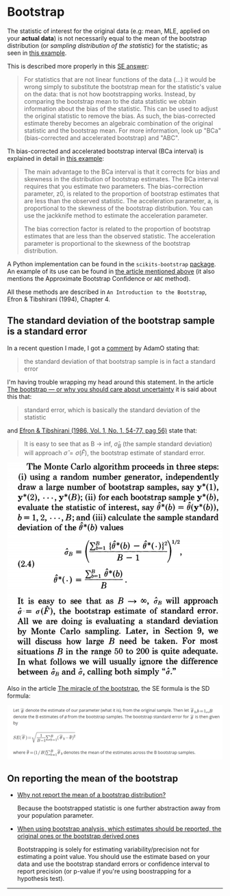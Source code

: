 # Bootstrap

The statistic of interest for the original data (e.g: mean, MLE, applied on your **actual data**) is not necessarily equal to the mean of the bootstrap distribution (or *sampling distribution of the statistic*) for the statistic; as seen in [this example][1].

This is described more properly in this [SE answer][2]:

> For statistics that are not linear functions of the data (...) it would be wrong simply to substitute the bootstrap mean for the statistic's value on the data: that is not how bootstrapping works. Instead, by comparing the bootstrap mean to the data statistic we obtain information about the bias of the statistic. This can be used to adjust the original statistic to remove the bias. As such, the bias-corrected estimate thereby becomes an algebraic combination of the original statistic and the bootstrap mean. For more information, look up "BCa" (bias-corrected and accelerated bootstrap) and "ABC".

Th bias-corrected and accelerated bootstrap interval (BCa interval) is explained in detail in [this example][3]:

> The main advantage to the BCa interval is that it corrects for bias and skewness in the distribution of bootstrap estimates. The BCa interval requires that you estimate two parameters. The bias-correction parameter, z0, is related to the proportion of bootstrap estimates that are less than the observed statistic. The acceleration parameter, a, is proportional to the skewness of the bootstrap distribution. You can use the jackknife method to estimate the acceleration parameter.
>
> The bias correction factor is related to the proportion of bootstrap estimates that are less than the observed statistic. The acceleration parameter is proportional to the skewness of the bootstrap distribution.

A Python implementation can be found in the `scikits-bootstrap` [package][4]. An example of its use can be found in [the article mentioned above][3] (it also mentions the Approximate Bootstrap Confidence or `ABC` method).

All these methods are described in `An Introduction to the Bootstrap`, Efron & Tibshirani (1994), Chapter 4.


## The standard deviation of the bootstrap sample is a standard error

In a recent question I made, I got a [comment][5] by AdamO stating that:

> the standard deviation of that bootstrap sample is in fact a standard error

I'm having trouble wrapping my head around this statement. In the article [The bootstrap — or why you should care about uncertainty][6] it is said about this that:

> standard error, which is basically the standard deviation of the statistic

and [Efron & Tibshirani (1986, Vol. 1, No. 1, 54-77, pag 56)][7] state that:

> It is easy to see that as B -> inf, $\hat{\sigma}_B$ (the sample standard
deviation) will approach $\hat{\sigma}=\sigma(\hat{F})$, the bootstrap estimate
of standard error.

![](figs/ef_1986.png)

Also in the article [The miracle of the bootstrap][8], the SE formula is the SD formula:

![](figs/Bartlett_2013.png)


## On reporting the mean of the bootstrap

* [Why not report the mean of a bootstrap distribution?][9]

    Because the bootstrapped statistic is one further abstraction away from your population parameter.

* [When using bootstrap analysis, which estimates should be reported, the original ones or the bootstrap derived ones][10]

    Bootstrapping is solely for estimating variability/precision not for estimating a point value. You should use the estimate based on your data and use the bootstrap standard errors or confidence interval to report precision (or p-value if you're using boostrapping for a hypothesis test).



___________________________________________________________________________
[1]: https://blogs.sas.com/content/iml/2017/07/10/bootstrap-sasiml.html
[2]: https://stats.stackexchange.com/a/133405/
[3]: https://blogs.sas.com/content/iml/2017/07/12/bootstrap-bca-interval.html
[4]: https://github.com/cgevans/scikits-bootstrap
[5]: https://stats.stackexchange.com/questions/408516/bootstrap-and-numerical-optimization-of-statistic/408827?noredirect=1#comment763942_408827
[6]: https://medium.com/@datalesdatales/the-bootstrap-or-why-you-should-care-about-uncertainty-c3fe1a5f36b5
[7]: https://pdfs.semanticscholar.org/b966/6dfce48ea18ef9676297dcc6cb62a85fefde.pdf
[8]: https://thestatsgeek.com/2013/07/02/the-miracle-of-the-bootstrap/
[9]: https://stats.stackexchange.com/q/71357/
[10]: https://stats.stackexchange.com/q/176974/